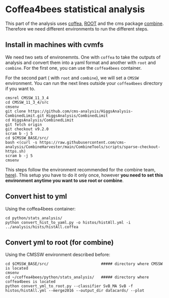 # Coffea4bees statistical analysis

This part of the analysis uses [coffea](https://coffeateam.github.io/coffea/), [ROOT](https://root.cern/) and the cms package [combine](https://cms-analysis.github.io/HiggsAnalysis-CombinedLimit/latest/). Therefore we need different environments to run the different steps.

## Install in machines with cvmfs 

We need two sets of environemnts. One with `coffea` to take the outputs of analysis and convert them into a yaml format and another with `root` and `combine`. For the first one, you can use the `coffea4bees` container.

For the second part ( with `root` and `combine`), we will set a `CMSSW` environment. You can run the next lines outside your `coffea4bees` directory if you want to. 

```
cmsrel CMSSW_11_3_4
cd CMSSW_11_3_4/src
cmsenv
git clone https://github.com/cms-analysis/HiggsAnalysis-CombinedLimit.git HiggsAnalysis/CombinedLimit
cd HiggsAnalysis/CombinedLimit
git fetch origin
git checkout v9.2.0
scram b -j 5
cd $CMSSW_BASE/src/
bash <(curl -s https://raw.githubusercontent.com/cms-analysis/CombineHarvester/main/CombineTools/scripts/sparse-checkout-https.sh)
scram b -j 5
cmsenv
```

This steps follow the environment recommended for the combine team,  [here](https://cms-analysis.github.io/HiggsAnalysis-CombinedLimit/latest/#combine-v9-recommended-version)).
This setup you have to do it only once, however **you need to set this environment anytime you want to use root or combine**.


## Convert hist to yml

Using the coffea4bees container:
```
cd python/stats_analysis/
python convert_hist_to_yaml.py -o histos/histAll.yml -i ../analysis/hists/histAll.coffea
```

## Convert yml to root (for combine)

Using the CMSSW environment described before:
```
cd $CMSSW_BASE/src/                       ##### directory where CMSSW is located
cmsenv
cd ~/coffea4bees/python/stats_analysis/   ##### directory where coffea4bees is located
python convert_yml_to_root.py --classifier SvB_MA SvB -f histos/histAll.yml --merge2016 --output_dir datacards/ --plot
```
